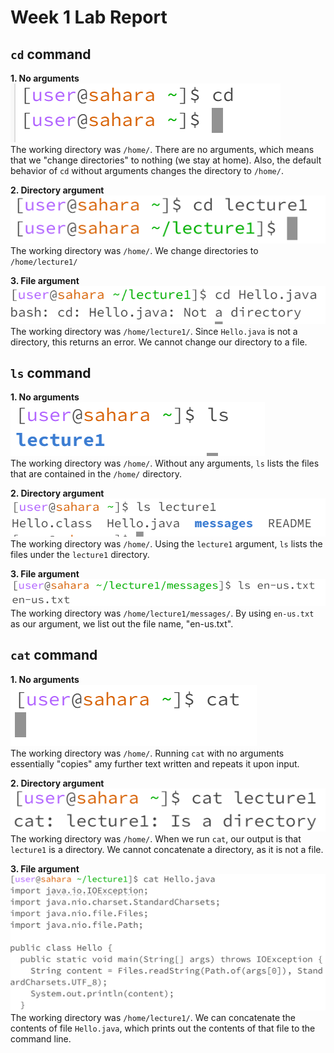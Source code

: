 # Week 1 Lab Report
## `cd` command

**1. No arguments**  
![Image](cdnoargs.PNG)  
The working directory was `/home/`. There are no arguments, which means that we "change directories" to nothing (we stay at home). Also, the default behavior of `cd` without arguments changes the directory to `/home/`.    

**2. Directory argument**  
![Image](cddirectoryarg.PNG)  
The working directory was `/home/`. We change directories to `/home/lecture1/`  

**3. File argument**  
![Image](cdfilearg.PNG)  
The working directory was `/home/lecture1/`. Since `Hello.java` is not a directory, this returns an error. We cannot change our directory to a file.  

## `ls` command
**1. No arguments**  
![Image](lsnoargs.PNG)  
The working directory was `/home/`. Without any arguments, `ls` lists the files that are contained in the `/home/` directory.  

**2. Directory argument**  
![Image](lsdirectoryarg.PNG)  
The working directory was `/home/`. Using the `lecture1` argument, `ls` lists the files under the `lecture1` directory.  

**3. File argument**  
![Image](lsfileargs.PNG)  
The working directory was `/home/lecture1/messages/`. By using `en-us.txt` as our argument, we list out the file name, "en-us.txt".



## `cat` command
**1. No arguments**  
![Image](catnoargs.PNG)  
The working directory was `/home/`. Running `cat` with no arguments essentially "copies" amy further text written and repeats it upon input.  

**2. Directory argument**  
![Image](catdirectoryarg.PNG)  
The working directory was `/home/`. When we run `cat`, our output is that `lecture1` is a directory. We cannot concatenate a directory, as it is not a file.  

**3. File argument**  
![Image](catfileargs.PNG)  
The working directory was `/home/lecture1/`. We can concatenate the contents of file `Hello.java`, which prints out the contents of that file to the command line.  
